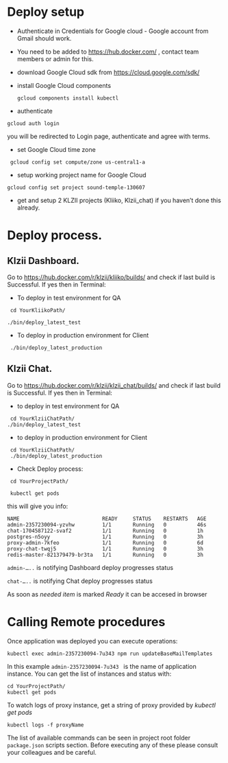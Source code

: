 # Deploy setup
* Authenticate in Credentials for Google cloud - Google account from Gmail should work.
* You need to be added to https://hub.docker.com/ , contact team members or admin for this.

* download Google Cloud sdk from https://cloud.google.com/sdk/
* install Google Cloud  components

  ```
  gcloud components install kubectl
  ```

* authenticate

```
gcloud auth login
```

you will be redirected to Login page, authenticate and agree with terms.

* set Google Cloud time zone

```
 gcloud config set compute/zone us-central1-a
 ```

* setup working project name for Google Cloud

```
gcloud config set project sound-temple-130607
```

* get and setup 2 KLZII projects (Kliiko, Klzii_chat) if you haven’t done this already.

# Deploy process.

## Klzii Dashboard.
Go to https://hub.docker.com/r/klzii/kliiko/builds/ and check if last build is Successful. If yes then in Terminal:

* To deploy in test environment for QA

```
 cd YourKliikoPath/

./bin/deploy_latest_test
```

* To deploy in production environment for Client

```
 ./bin/deploy_latest_production
```



## Klzii Chat.
 Go to https://hub.docker.com/r/klzii/klzii_chat/builds/ and check if last build is Successful. If yes then in Terminal:

* to deploy in test environment for QA
```
 cd YourKlziiChatPath/
./bin/deploy_latest_test
```

* to deploy in production environment for Client
```
 cd YourKlziiChatPath/
 ./bin/deploy_latest_production
```


* Check Deploy process:
```
 cd YourProjectPath/

 kubectl get pods
```

this will give you info:
```
NAME                           READY     STATUS    RESTARTS   AGE
admin-2357230094-yzvhw         1/1       Running   0          46s
chat-1704587122-svaf2          1/1       Running   0          1h
postgres-n5oyy                 1/1       Running   0          3h
proxy-admin-7kfeo              1/1       Running   0          6d
proxy-chat-twqj5               1/1       Running   0          3h
redis-master-821379479-br3ta   1/1       Running   0          3h
```

```admin-…..``` is notifying Dashboard deploy progresses status

```chat-…..``` is notifying Chat deploy progresses status

As soon as *needed item* is marked *Ready* it can be accesed in browser

# Calling Remote procedures

Once application was deployed you can execute operations:
```
kubectl exec admin-2357230094-7u343 npm run updateBaseMailTemplates
```

In this example ```admin-2357230094-7u343 ``` is the name of application instance. You can get the list of instances and status with:
```
cd YourProjectPath/
kubectl get pods

```
To watch logs of proxy instance, get a string of proxy provided by *kubectl get pods*

```
kubectl logs -f proxyName
```

The list of available commands can be seen in project root folder ```package.json``` scripts section.
Before executing any of these please consult your colleagues and be careful.
